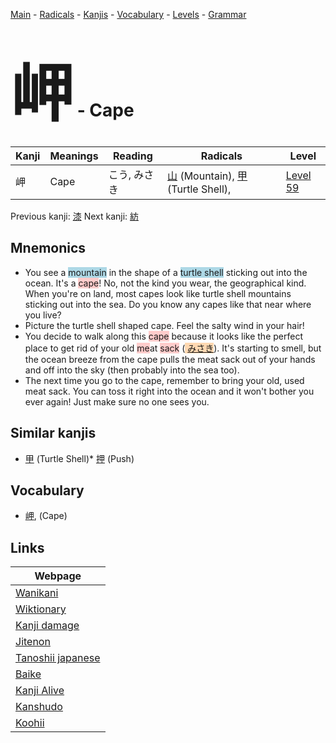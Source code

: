 <style> bigfont {font-size: 100px}</style>
[Main](../index.md) -
[Radicals](../radicals.md) -
[Kanjis](../kanjis.md) -
[Vocabulary](../vocabulary.md) -
[Levels](../levels.md) -
[Grammar](../grammar.md)
# <bigfont> 岬</bigfont> - Cape 

| Kanji | Meanings | Reading | Radicals | Level |
| --- | --- | --- | --- | --- |
| 岬 | Cape | こう, みさき | [山](../radicals/山.md) (Mountain), [甲](../radicals/甲.md) (Turtle Shell),  | [Level 59](../levels/wk_level59.md) |

Previous kanji: [漆](漆.md) Next kanji: [紡](紡.md) 

## Mnemonics
 * You see a <span style="background-color:#ADD8E6"> mountain</span> in the shape of a <span style="background-color:#ADD8E6"> turtle shell</span> sticking out into the ocean. It's a <span style="background-color:#ffcccb"> cape</span>! No, not the kind you wear, the geographical kind. When you're on land, most capes look like turtle shell mountains sticking out into the sea. Do you know any capes like that near where you live?
* Picture the turtle shell shaped cape. Feel the salty wind in your hair!
* You decide to walk along this <span style="background-color:#ffcccb"> cape</span> because it looks like the perfect place to get rid of your old <span style="background-color:#ffcccb"> me</span>at <span style="background-color:#ffcccb"> sack</span> (<span style="background-color:#fed8b1"> [みさき](https://jisho.org/search/みさき)</span>). It's starting to smell, but the ocean breeze from the cape pulls the meat sack out of your hands and off into the sky (then probably into the sea too).
* The next time you go to the cape, remember to bring your old, used meat sack. You can toss it right into the ocean and it won't bother you ever again! Just make sure no one sees you.


## Similar kanjis
 * [甲](甲.md) (Turtle Shell)* [押](押.md) (Push)


## Vocabulary
 * [岬](../vocabulary/岬.md), (Cape)



## Links 

| Webpage |
| --- |
| [Wanikani          ](https://www.wanikani.com/kanji/岬) |
| [Wiktionary        ](https://en.wiktionary.org/wiki/岬) |
| [Kanji damage      ](http://www.kanjidamage.com/kanji/search?utf8=✓&q=岬) |
| [Jitenon           ](https://jitenon.com/kanji/岬) |
| [Tanoshii japanese ](https://www.tanoshiijapanese.com/dictionary/kanji.cfm?k=岬) |
| [Baike             ](https://baike.baidu.com/item/岬) |
| [Kanji Alive       ](https://app.kanjialive.com/岬) |
| [Kanshudo          ](https://www.kanshudo.com/searchmn?q=岬) |
| [Koohii            ](https://kanji.koohii.com/study/kanji/岬) |
